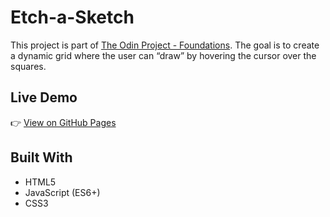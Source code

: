 # Etch-a-Sketch

This project is part of [The Odin Project - Foundations]([h}ons-rock-paper-scissors](https://www.theodinproject.com/lessons/foundations-etch-a-sketch)).
The goal is to create a dynamic grid where the user can “draw” by hovering the cursor over the squares.

## Live Demo
👉 [View on GitHub Pages](https://julio96correa.github.io/odin-etch-a-sketch/)

## Built With
- HTML5  
- JavaScript (ES6+)
- CSS3
